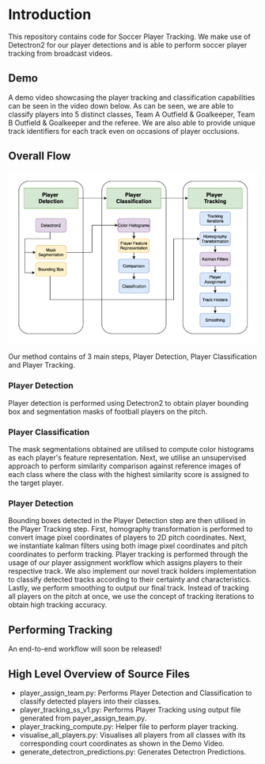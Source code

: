 # Introduction

This repository contains code for Soccer Player Tracking. We make use of Detectron2 for our player detections and is able to perform soccer player tracking from broadcast videos.

## Demo

A demo video showcasing the player tracking and classification capabilities can be seen in the video down below. As can be seen, we are able to classify players into 5 distinct classes, Team A Outfield & Goalkeeper, Team B Outfield & Goalkeeper and the referee. We are also able to provide unique track identifiers for each track even on occasions of player occlusions.

## Overall Flow

![alt text](./demo/overall-flow-chart.png)

Our method contains of 3 main steps, Player Detection, Player Classification and Player Tracking.

### Player Detection

Player detection is performed using Detectron2 to obtain player bounding box and segmentation masks of football players on the pitch.

### Player Classification

The mask segmentations obtained are utilised to compute color histograms as each player's feature representation. Next, we utilise an unsupervised approach to perform similarity comparison against reference images of each class where the class with the highest similarity score is assigned to the target player.

### Player Detection

Bounding boxes detected in the Player Detection step are then utilised in the Player Tracking step. First, homography transformation is performed to convert image pixel coordinates of players to 2D pitch coordinates. Next, we instantiate kalman filters using both image pixel coordinates and pitch coordinates to perform tracking. Player tracking is performed through the usage of our player assignment workflow which assigns players to their respective track. We also implement our novel track holders implementation to classify detected tracks according to their certainty and characteristics. Lastly, we perform smoothing to output our final track. Instead of tracking all players on the pitch at once, we use the concept of tracking iterations to obtain high tracking accuracy.

## Performing Tracking

An end-to-end workflow will soon be released!

## High Level Overview of Source Files

- player_assign_team.py: Performs Player Detection and Classification to classify detected players into their classes.
- player_tracking_ss_v1.py: Performs Player Tracking using output file generated from payer_assign_team.py.
- player_tracking_compute.py: Helper file to perform player tracking.
- visualise_all_players.py: Visualises all players from all classes with its corresponding court coordinates as shown in the Demo Video.
- generate_detectron_predictions.py: Generates Detectron Predictions.
